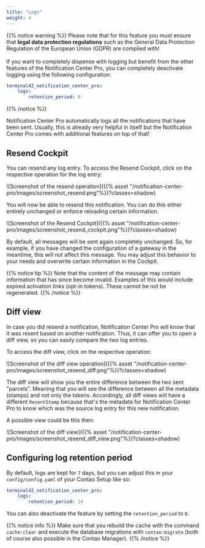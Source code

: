 ```yaml
---
title: "Logs"
weight: 4
---
```


{{% notice warning %}}
Please note that for this feature you must ensure that **legal data protection regulations** such as the General Data Protection Regulation of the European Union (GDPR) are complied with! \
\
If you want to completely dispense with logging but benefit from the other features of the Notification Center Pro, you can completely deactivate logging using the following configuration:

```yaml
terminal42_notification_center_pro:
    logs:
        retention_period: 0
```
{{% /notice %}}


Notification Center Pro automatically logs all the notifications that have been sent. Usually, this is already very 
helpful in itself but the Notification Center Pro comes with additional features on top of that!

## Resend Cockpit

You can resend any log entry. To access the Resend Cockpit, click on the respective operation for the log entry:

![Screenshot of the resend operation]({{% asset "/notification-center-pro/images/screenshot_resend.png"%}}?classes=shadow)

You will now be able to resend this notification. You can do this either entirely unchanged or enforce reloading certain information.

![Screenshot of the Resend Cockpit]({{% asset "/notification-center-pro/images/screenshot_resend_cockpit.png"%}}?classes=shadow)

By default, all messages will be sent again completely unchanged. So, for example, if you have changed the configuration of a gateway in the meantime, this will not affect this message. You may adjust this behavior to your needs and overwrite certain information in the Cockpit.

{{% notice tip %}}
Note that the content of the message may contain information that has since become invalid. Examples of this would include expired activation links (opt-in tokens). These cannot be not be regenerated.
{{% /notice %}}

## Diff view

In case you did resend a notification, Notification Center Pro will know that it was resent based on another notification. Thus, it can offer you to open a diff view, so you can easily compare the two log entries.

To access the diff view, click on the respective operation:

![Screenshot of the diff view operation]({{% asset "/notification-center-pro/images/screenshot_resend_diff.png"%}}?classes=shadow)

The diff view will show you the entire difference between the two sent "parcels". Meaning that you will see the difference between all the metadata (stamps) and not only the tokens. Accordingly, all diff views will have a different `ResentStamp` because that's the metadata for Notification Center Pro to know which was the source log entry for this new notification.

A possible view could be this then:

![Screenshot of the diff view]({{% asset "/notification-center-pro/images/screenshot_resend_diff_view.png"%}}?classes=shadow)

## Configuring log retention period

By default, logs are kept for `7` days, but you can adjust this in your `config/config.yaml` of your Contao Setup 
like so:

```yaml
terminal42_notification_center_pro:
    logs:
        retention_period: 14
```

You can also deactivate the feature by setting the `retention_period` to `0`.

{{% notice info %}}
Make sure that you rebuild the cache with the command `cache:clear` and execute the database migrations with `contao:migrate` (both of course also possible in the Contao Manager).
{{% /notice %}}